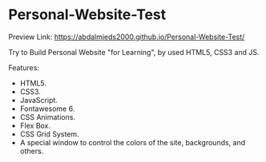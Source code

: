 # Personal-Website-Test
Preview Link: https://abdalmjeds2000.github.io/Personal-Website-Test/

Try to Build Personal Website "for Learning", by used HTML5, CSS3 and JS. 

Features:
  - HTML5.
  - CSS3.
  - JavaScript.
  - Fontawesome 6.
  - CSS Animations.
  - Flex Box.
  - CSS Grid System.
  - A special window to control the colors of the site, backgrounds, and others.
